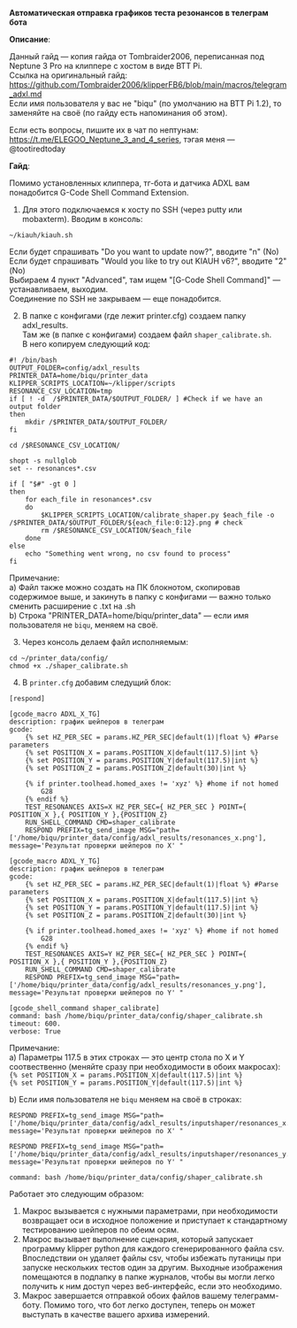 **Автоматическая отправка графиков теста резонансов в телеграм бота**

**Описание**:

Данный гайд — копия гайда от Tombraider2006, переписанная под Neptune 3 Pro на клиппере с хостом в виде BTT Pi.<br>
Ссылка на оригинальный гайд: https://github.com/Tombraider2006/klipperFB6/blob/main/macros/telegram_adxl.md<br>
Если имя пользователя у вас не "biqu" (по умолчанию на BTT Pi 1.2), то заменяйте на своё (по гайду есть напоминания об этом).

Если есть вопросы, пишите их в чат по нептунам: https://t.me/ELEGOO_Neptune_3_and_4_series, тэгая меня — @tootiredtoday

**Гайд**:

Помимо установленных клиппера, тг-бота и датчика ADXL вам понадобится G-Code Shell Command Extension. 

1. Для этого подключаемся к хосту по SSH (через putty или mobaxterm). Вводим в консоль:

```
~/kiauh/kiauh.sh
```
Если будет спрашивать "Do you want to update now?", вводите "n" (No)<br>
Если будет спрашивать "Would you like to try out KIAUH v6?", вводите "2" (No)<br>
Выбираем 4 пункт "Advanced", там ищем "[G-Code Shell Command]" — устанавливаем, выходим.<br>
Соединение по SSH не закрываем — еще понадобится.

2. В папке с конфигами (где лежит printer.cfg) создаем папку adxl_results.<br>
Там же (в папке с конфигами) создаем файл `shaper_calibrate.sh`.<br>
В него копируем следующий код:

```
#! /bin/bash
OUTPUT_FOLDER=config/adxl_results
PRINTER_DATA=home/biqu/printer_data
KLIPPER_SCRIPTS_LOCATION=~/klipper/scripts
RESONANCE_CSV_LOCATION=tmp
if [ ! -d  /$PRINTER_DATA/$OUTPUT_FOLDER/ ] #Check if we have an output folder
then
    mkdir /$PRINTER_DATA/$OUTPUT_FOLDER/
fi

cd /$RESONANCE_CSV_LOCATION/

shopt -s nullglob
set -- resonances*.csv

if [ "$#" -gt 0 ]
then
    for each_file in resonances*.csv
    do
        $KLIPPER_SCRIPTS_LOCATION/calibrate_shaper.py $each_file -o /$PRINTER_DATA/$OUTPUT_FOLDER/${each_file:0:12}.png # check
        rm /$RESONANCE_CSV_LOCATION/$each_file
    done
else
    echo "Something went wrong, no csv found to process"
fi
```
Примечание:<br>
a) Файл также можно создать на ПК блокнотом, скопировав содержимое выше, и закинуть в папку с конфигами — важно только сменить расширение с .txt на .sh<br>
b) Строка "PRINTER_DATA=home/biqu/printer_data" — если имя пользователя не `biqu`, меняем на своё.

3. Через консоль делаем файл исполняемым:

```
cd ~/printer_data/config/
chmod +x ./shaper_calibrate.sh
```

4. В `printer.cfg` добавим следущий блок:

```
[respond]

[gcode_macro ADXL_X_TG]
description: график шейперов в телеграм
gcode:
	{% set HZ_PER_SEC = params.HZ_PER_SEC|default(1)|float %} #Parse parameters
	{% set POSITION_X = params.POSITION_X|default(117.5)|int %}
	{% set POSITION_Y = params.POSITION_Y|default(117.5)|int %}
	{% set POSITION_Z = params.POSITION_Z|default(30)|int %}

	{% if printer.toolhead.homed_axes != 'xyz' %} #home if not homed
		G28
	{% endif %}
	TEST_RESONANCES AXIS=X HZ_PER_SEC={ HZ_PER_SEC } POINT={ POSITION_X },{ POSITION_Y },{POSITION_Z}
	RUN_SHELL_COMMAND CMD=shaper_calibrate
	RESPOND PREFIX=tg_send_image MSG="path=['/home/biqu/printer_data/config/adxl_results/resonances_x.png'], message='Результат проверки шейперов по X' "

[gcode_macro ADXL_Y_TG]
description: график шейперов в телеграм
gcode:
	{% set HZ_PER_SEC = params.HZ_PER_SEC|default(1)|float %} #Parse parameters
	{% set POSITION_X = params.POSITION_X|default(117.5)|int %}
	{% set POSITION_Y = params.POSITION_Y|default(117.5)|int %}
	{% set POSITION_Z = params.POSITION_Z|default(30)|int %}

	{% if printer.toolhead.homed_axes != 'xyz' %} #home if not homed
		G28
	{% endif %}
	TEST_RESONANCES AXIS=Y HZ_PER_SEC={ HZ_PER_SEC } POINT={ POSITION_X },{ POSITION_Y },{POSITION_Z}
	RUN_SHELL_COMMAND CMD=shaper_calibrate
	RESPOND PREFIX=tg_send_image MSG="path=['/home/biqu/printer_data/config/adxl_results/resonances_y.png'], message='Результат проверки шейперов по Y' "

[gcode_shell_command shaper_calibrate]
command: bash /home/biqu/printer_data/config/shaper_calibrate.sh
timeout: 600.
verbose: True
```
Примечание:<br> 
a) Параметры 117.5 в этих строках — это центр стола по X и Y соотвественно (меняйте сразу при необходимости в обоих макросах):<br>
	`{% set POSITION_X = params.POSITION_X|default(117.5)|int %}`<br>
	`{% set POSITION_Y = params.POSITION_Y|default(117.5)|int %}`<br>

b) Если имя пользователя не `biqu` меняем на своё в строках:<br>
```
RESPOND PREFIX=tg_send_image MSG="path=['/home/biqu/printer_data/config/adxl_results/inputshaper/resonances_x.png'], message='Результат проверки шейперов по X' "
```
```
RESPOND PREFIX=tg_send_image MSG="path=['/home/biqu/printer_data/config/adxl_results/inputshaper/resonances_y.png'], message='Результат проверки шейперов по Y' "
```
```
command: bash /home/biqu/printer_data/config/shaper_calibrate.sh
```
 
Работает это следующим образом:

1. Макрос вызывается с нужными параметрами, при необходимости возвращает оси в исходное положение и приступает к стандартному тестированию шейперов по обеим осям.<br>
2. Макрос вызывает выполнение сценария, который запускает программу klipper python для каждого сгенерированного файла csv. Впоследствии он удаляет файлы csv, чтобы избежать путаницы при запуске нескольких тестов один за другим. Выходные изображения помещаются в подпапку в папке журналов, чтобы вы могли легко получить к ним доступ через веб-интерфейс, если это необходимо.<br>
3. Макрос завершается отправкой обоих файлов вашему телеграмм-боту. Помимо того, что бот легко доступен, теперь он может выступать в качестве вашего архива измерений.
